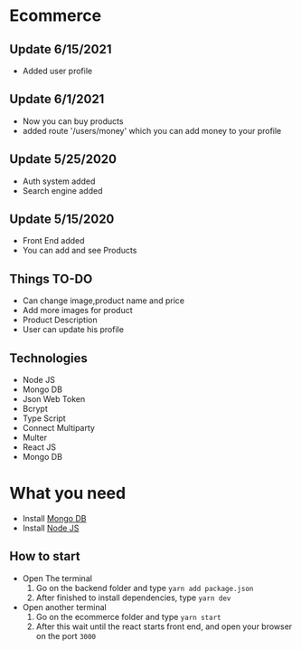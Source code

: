 # Ecommerce

## Update 6/15/2021
* Added user profile

## Update 6/1/2021
* Now you can buy products
* added route '/users/money' which you can add money to your profile

## Update 5/25/2020
* Auth system added
* Search engine added

## Update 5/15/2020
* Front End added
* You can add and see Products

## Things TO-DO
* Can change image,product name and price
* Add more images for product
* Product Description
* User can update his profile

## Technologies
* Node JS
* Mongo DB
* Json Web Token
* Bcrypt
* Type Script
* Connect Multiparty
* Multer
* React JS
* Mongo DB

# What you need
* Install [Mongo DB](http://mongodb.com)
* Install [Node JS](https://nodejs.org)

## How to start
* Open The terminal
  1. Go on the backend folder and type  `yarn add package.json`
  2. After finished to install dependencies, type `yarn dev`
* Open another terminal
  1. Go on the ecommerce folder and type `yarn start`
  2. After this wait until the react starts front end, and open your browser on the port `3000`
